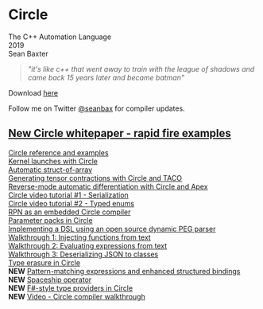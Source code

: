 # Circle
The C++ Automation Language  
2019  
Sean Baxter

> _"it's like c++ that went away to train with the league of shadows and came back 15 years later and became batman"_

Download [here](https://www.circle-lang.org/)

Follow me on Twitter [@seanbax](https://www.twitter.com/seanbax) for compiler updates.

## [New Circle whitepaper - rapid fire examples](new_whitepaper/README.md)  

[Circle reference and examples](examples/README.md)  
[Kernel launches with Circle](https://www.circle-lang.org/saxpy.html)  
[Automatic struct-of-array](https://www.circle-lang.org/s2a.html)  
[Generating tensor contractions with Circle and TACO](gems/taco.md)  
[Reverse-mode automatic differentiation with Circle and Apex](https://github.com/seanbaxter/apex/blob/master/autodiff.md)  
[Circle video tutorial #1 - Serialization](https://www.youtube.com/watch?v=rxvqEY3VqHo)  
[Circle video tutorial #2 - Typed enums](https://www.youtube.com/watch?v=XSQOwWFxsMY)  
[RPN as an embedded Circle compiler](gems/rpn.md)  
[Parameter packs in Circle](packs/pack.md)  
[Implementing a DSL using an open source dynamic PEG parser](peg_dsl/peg_dsl.md)  
[Walkthrough 1: Injecting functions from text](walkthrough/functions.md)  
[Walkthrough 2: Evaluating expressions from text](walkthrough/eprintf.md)  
[Walkthrough 3: Deserializing JSON to classes](walkthrough/json_loader.md)  
[Type erasure in Circle](erasure/type_erasure.md)  
  **NEW**  [Pattern-matching expressions and enhanced structured bindings](pattern/pattern.md)  
  **NEW**  [Spaceship operator](spaceship/spaceship.md)  
  **NEW**  [F#-style type providers in Circle](type_provider/type_provider.md)  
  **NEW**  [Video - Circle compiler walkthrough](https://www.youtube.com/watch?v=1m_5SVmGA4k)  

